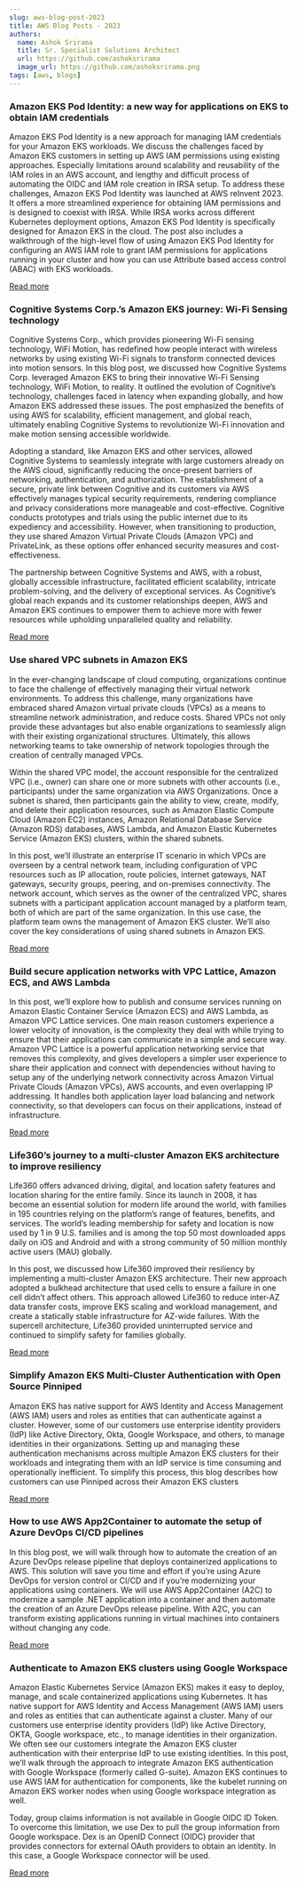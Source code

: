 ```yaml
---
slug: aws-blog-post-2023
title: AWS Blog Posts - 2023
authors:
  name: Ashok Srirama
  title: Sr. Specialist Solutions Architect
  url: https://github.com/ashoksrirama
  image_url: https://github.com/ashoksrirama.png
tags: [aws, blogs]
---
```


### Amazon EKS Pod Identity: a new way for applications on EKS to obtain IAM credentials

Amazon EKS Pod Identity is a new approach for managing IAM credentials for your Amazon EKS workloads. We discuss the challenges faced by Amazon EKS customers in setting up AWS IAM permissions using existing approaches. Especially limitations around scalability and reusability of the IAM roles in an AWS account, and lengthy and difficult process of automating the OIDC and IAM role creation in IRSA setup. To address these challenges, Amazon EKS Pod Identity was launched at AWS reInvent 2023. It offers a more streamlined experience for obtaining IAM permissions and is designed to coexist with IRSA. While IRSA works across different Kubernetes deployment options, Amazon EKS Pod Identity is specifically designed for Amazon EKS in the cloud. The post also includes a walkthrough of the high-level flow of using Amazon EKS Pod Identity for configuring an AWS IAM role to grant IAM permissions for applications running in your cluster and how you can use Attribute based access control (ABAC) with EKS workloads.

[Read more](https://aws.amazon.com/blogs/containers/amazon-eks-pod-identity-a-new-way-for-applications-on-eks-to-obtain-iam-credentials/)


### Cognitive Systems Corp.’s Amazon EKS journey: Wi-Fi Sensing technology

Cognitive Systems Corp., which provides pioneering Wi-Fi sensing technology, WiFi Motion, has redefined how people interact with wireless networks by using existing Wi-Fi signals to transform connected devices into motion sensors. In this blog post, we discussed how Cognitive Systems Corp. leveraged Amazon EKS to bring their innovative Wi-Fi Sensing technology, WiFi Motion, to reality. It outlined the evolution of Cognitive’s technology, challenges faced in latency when expanding globally, and how Amazon EKS addressed these issues. The post emphasized the benefits of using AWS for scalability, efficient management, and global reach, ultimately enabling Cognitive Systems to revolutionize Wi-Fi innovation and make motion sensing accessible worldwide.

Adopting a standard, like Amazon EKS and other services, allowed Cognitive Systems to seamlessly integrate with large customers already on the AWS cloud, significantly reducing the once-present barriers of networking, authentication, and authorization. The establishment of a secure, private link between Cognitive and its customers via AWS effectively manages typical security requirements, rendering compliance and privacy considerations more manageable and cost-effective. Cognitive conducts prototypes and trials using the public internet due to its expediency and accessibility. However, when transitioning to production, they use shared Amazon Virtual Private Clouds (Amazon VPC) and PrivateLink, as these options offer enhanced security measures and cost-effectiveness.

The partnership between Cognitive Systems and AWS, with a robust, globally accessible infrastructure, facilitated efficient scalability, intricate problem-solving, and the delivery of exceptional services. As Cognitive’s global reach expands and its customer relationships deepen, AWS and Amazon EKS continues to empower them to achieve more with fewer resources while upholding unparalleled quality and reliability.

[Read more](https://aws.amazon.com/blogs/containers/cognitive-systems-corp-s-amazon-eks-journey-wi-fi-sensing-technology/)


### Use shared VPC subnets in Amazon EKS

In the ever-changing landscape of cloud computing, organizations continue to face the challenge of effectively managing their virtual network environments. To address this challenge, many organizations have embraced shared Amazon virtual private clouds (VPCs) as a means to streamline network administration, and reduce costs. Shared VPCs not only provide these advantages but also enable organizations to seamlessly align with their existing organizational structures. Ultimately, this allows networking teams to take ownership of network topologies through the creation of centrally managed VPCs.

Within the shared VPC model, the account responsible for the centralized VPC (i.e., owner) can share one or more subnets with other accounts (i.e., participants) under the same organization via AWS Organizations. Once a subnet is shared, then participants gain the ability to view, create, modify, and delete their application resources, such as Amazon Elastic Compute Cloud (Amazon EC2) instances, Amazon Relational Database Service (Amazon RDS) databases, AWS Lambda, and Amazon Elastic Kubernetes Service (Amazon EKS) clusters, within the shared subnets.

In this post, we’ll illustrate an enterprise IT scenario in which VPCs are overseen by a central network team, including configuration of VPC resources such as IP allocation, route policies, internet gateways, NAT gateways, security groups, peering, and on-premises connectivity. The network account, which serves as the owner of the centralized VPC, shares subnets with a participant application account managed by a platform team, both of which are part of the same organization. In this use case, the platform team owns the management of Amazon EKS cluster. We’ll also cover the key considerations of using shared subnets in Amazon EKS.

[Read more](https://aws.amazon.com/blogs/containers/use-shared-vpcs-in-amazon-eks/)


### Build secure application networks with VPC Lattice, Amazon ECS, and AWS Lambda

In this post, we’ll explore how to publish and consume services running on Amazon Elastic Container Service (Amazon ECS) and AWS Lambda, as Amazon VPC Lattice services. One main reason customers experience a lower velocity of innovation, is the complexity they deal with while trying to ensure that their applications can communicate in a simple and secure way. Amazon VPC Lattice is a powerful application networking service that removes this complexity, and gives developers a simpler user experience to share their application and connect with dependencies without having to setup any of the underlying network connectivity across Amazon Virtual Private Clouds (Amazon VPCs), AWS accounts, and even overlapping IP addressing. It handles both application layer load balancing and network connectivity, so that developers can focus on their applications, instead of infrastructure.

[Read more](https://aws.amazon.com/blogs/containers/build-secure-application-networks-with-vpc-lattice-amazon-ecs-and-aws-lambda/)


### Life360’s journey to a multi-cluster Amazon EKS architecture to improve resiliency

Life360 offers advanced driving, digital, and location safety features and location sharing for the entire family. Since its launch in 2008, it has become an essential solution for modern life around the world, with families in 195 countries relying on the platform’s range of features, benefits, and services. The world’s leading membership for safety and location is now used by 1 in 9 U.S. families and is among the top 50 most downloaded apps daily on iOS and Android and with a strong community of 50 million monthly active users (MAU) globally. 

In this post, we discussed how Life360 improved their resiliency by implementing a multi-cluster Amazon EKS architecture. Their new approach adopted a bulkhead architecture that used cells to ensure a failure in one cell didn’t affect others. This approach allowed Life360 to reduce inter-AZ data transfer costs, improve EKS scaling and workload management, and create a statically stable infrastructure for AZ-wide failures. With the supercell architecture, Life360 provided uninterrupted service and continued to simplify safety for families globally.

[Read more](https://aws.amazon.com/blogs/containers/life360s-journey-to-a-multi-cluster-amazon-eks-architecture-to-improve-resiliency/)


### Simplify Amazon EKS Multi-Cluster Authentication with Open Source Pinniped

Amazon EKS has native support for AWS Identity and Access Management (AWS IAM) users and roles as entities that can authenticate against a cluster. However, some of our customers use enterprise identity providers (IdP) like Active Directory, Okta, Google Workspace, and others, to manage identities in their organizations. Setting up and managing these authentication mechanisms across multiple Amazon EKS clusters for their workloads and integrating them with an IdP service is time consuming and operationally inefficient. To simplify this process, this blog describes how customers can use Pinniped across their Amazon EKS clusters

[Read more](https://aws.amazon.com/blogs/opensource/simplify-amazon-eks-multi-cluster-authentication-with-open-source-pinniped/)


### How to use AWS App2Container to automate the setup of Azure DevOps CI/CD pipelines

In this blog post, we will walk through how to automate the creation of an Azure DevOps release pipeline that deploys containerized applications to AWS. This solution will save you time and effort if you’re using Azure DevOps for version control or CI/CD and if you’re modernizing your applications using containers. We will use AWS App2Container (A2C) to modernize a sample .NET application into a container and then automate the creation of an Azure DevOps release pipeline. With A2C, you can transform existing applications running in virtual machines into containers without changing any code.

[Read more](https://aws.amazon.com/blogs/modernizing-with-aws/how-to-use-aws-app2container-to-automate-the-setup-of-azure-devops-ci-cd-pipelines/)


### Authenticate to Amazon EKS clusters using Google Workspace

Amazon Elastic Kubernetes Service (Amazon EKS) makes it easy to deploy, manage, and scale containerized applications using Kubernetes. It has native support for AWS Identity and Access Management (AWS IAM) users and roles as entities that can authenticate against a cluster. Many of our customers use enterprise identity providers (IdP) like Active Directory, OKTA, Google workspace, etc., to manage identities in their organization. We often see our customers integrate the Amazon EKS cluster authentication with their enterprise IdP to use existing identities. In this post, we’ll walk through the approach to integrate Amazon EKS authentication with Google Workspace  (formerly called G-suite). Amazon EKS continues to use AWS IAM for authentication for components, like the kubelet running on Amazon EKS worker nodes when using Google workspace integration as well.

Today, group claims information is not available in Google OIDC ID Token. To overcome this limitation, we use Dex to pull the group information from Google workspace. Dex is an OpenID Connect (OIDC) provider that provides connectors for external OAuth providers to obtain an identity. In this case, a Google Workspace connector will be used.

[Read more](https://aws.amazon.com/blogs/containers/authenticate-to-amazon-eks-using-google-workspace/)